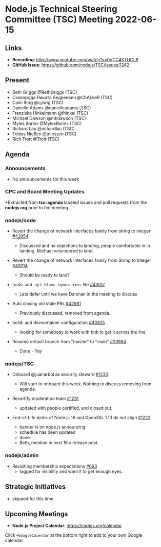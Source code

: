 # Node.js Technical Steering Committee (TSC) Meeting 2022-06-15

## Links

* **Recording**: <http://www.youtube.com/watch?v=0gCC4STUCL8>
* **GitHub Issue**: <https://github.com/nodejs/TSC/issues/1242>

## Present

* Beth Griggs @BethGriggs (TSC)
* Сковорода Никита Андреевич @ChALkeR (TSC)
* Colin Ihrig @cjihrig (TSC)
* Danielle Adams @danielleadams (TSC)
* Franziska Hinkelmann @fhinkel (TSC)
* Michael Dawson @mhdawson (TSC)
* Myles Borins @MylesBorins (TSC)
* Richard Lau @richardlau (TSC)
* Tobias Nießen @tniessen (TSC)
* Rich Trott @Trott (TSC)

## Agenda

### Announcements

* No announcements for this week

### CPC and Board Meeting Updates

*Extracted from **tsc-agenda** labeled issues and pull requests from the **nodejs org** prior to the meeting.

### nodejs/node

* Revert the change of network interfaces family from string to integer [#43054](https://github.com/nodejs/node/pull/43054)
  * Discussed and no objections to landing, people comfortable in in landing. Michael volunteered to land.

* Revert the change of network interfaces family from String to Integer [#43014](https://github.com/nodejs/node/issues/43014)
  * Should be ready to land?

* tools: add `.git-blame-ignore-revs` file [#43017](https://github.com/nodejs/node/pull/43017)
  * Lets defer until we have Darshan in the meeting to discuss

* Auto closing old stale PRs [#42981](https://github.com/nodejs/node/issues/42981)
  * Previously discussed, removed from agenda.

* build: add devcontainer configuration [#40825](https://github.com/nodejs/node/pull/40825)
  * looking for somebody to work with bnb to get it across the line

* Rename default branch from "master" to "main" [#33864](https://github.com/nodejs/node/issues/33864)
  * Done - Yay

### nodejs/TSC

* Onboard @juanarbol as security steward [#1233](https://github.com/nodejs/TSC/issues/1233)
  * Will start to onboard this week. Nothing to discuss removing from agenda.

* Recertify moderation team [#1231](https://github.com/nodejs/TSC/issues/1231)
  * updated with people certified, and closed out.

* End-of-Life dates of Node.js 16 and OpenSSL 1.1.1 do not align [#1222](https://github.com/nodejs/TSC/issues/1222)
  * banner is on node.js announcing
  * schedule has been updated
  * done.
  * Beth, mention in next 16.x release post.

### nodejs/admin

* Revisiting membership expectations [#693](https://github.com/nodejs/admin/issues/693)
  * tagged for visibility and want it to get enough eyes.

## Strategic Initiatives

* skipped for this time

## Upcoming Meetings

* **Node.js Project Calendar**: <https://nodejs.org/calendar>

Click `+GoogleCalendar` at the bottom right to add to your own Google calendar.
